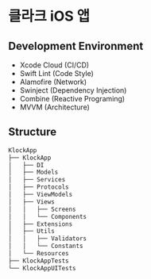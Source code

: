 # 클라크 iOS 앱

## Development Environment

* Xcode Cloud (CI/CD)
* Swift Lint (Code Style)
* Alamofire (Network)
* Swinject (Dependency Injection)
* Combine (Reactive Programing)
* MVVM (Architecture)

## Structure

```bash
KlockApp
├── KlockApp
│   ├── DI
│   ├── Models
│   ├── Services
│   ├── Protocols
│   ├── ViewModels
│   ├── Views
│   │   ├── Screens
│   │   └── Components
│   ├── Extensions
│   ├── Utils
│   │   ├── Validators
│   │   └── Constants
│   └── Resources
├── KlockAppTests
└── KlockAppUITests
```
